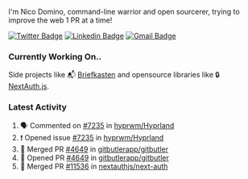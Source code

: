 
I'm Nico Domino, command-line warrior and open sourcerer, trying to improve the web 1 PR at a time!

[![Twitter Badge](https://img.shields.io/badge/-@ndom91-1ca0f1?style=flat-square&labelColor=1ca0f1&logo=twitter&logoColor=white&link=https://twitter.com/ndom91)](https://twitter.com/ndom91) [![Linkedin Badge](https://img.shields.io/badge/-ndom91-blue?style=flat-square&logo=Linkedin&logoColor=white&link=https://www.linkedin.com/in/ndom91/)](https://www.linkedin.com/in/ndom91/) [![Gmail Badge](https://img.shields.io/badge/-yo@ndo.dev-c14438?style=flat-square&logo=mail.ru&logoColor=white&link=mailto:yo@ndo.dev)](mailto:yo@ndo.dev)

### Currently Working On..

Side projects like 📬 [Briefkasten](https://briefkastenhq.com) and opensource libraries like 🔒 [NextAuth.js](https://github.com/nextauthjs/next-auth).

<!--START_SECTION_PROFILE_VIEWS:readme-info-->
<!--END_SECTION_PROFILE_VIEWS:readme-info-->

<!--START_SECTION_DAILY_COMMIT:readme-info-->
<!--END_SECTION_DAILY_COMMIT:readme-info-->

<!--START_SECTION_WEEKLY_COMMIT:readme-info-->
<!--END_SECTION_WEEKLY_COMMIT:readme-info-->

### Latest Activity

<!--START_SECTION:activity-->
1. 🗣 Commented on [#7235](https://github.com/hyprwm/Hyprland/issues/7235#issuecomment-2276053993) in [hyprwm/Hyprland](https://github.com/hyprwm/Hyprland)
2. ❗ Opened issue [#7235](https://github.com/hyprwm/Hyprland/issues/7235) in [hyprwm/Hyprland](https://github.com/hyprwm/Hyprland)
3. 🎉 Merged PR [#4649](https://github.com/gitbutlerapp/gitbutler/pull/4649) in [gitbutlerapp/gitbutler](https://github.com/gitbutlerapp/gitbutler)
4. 💪 Opened PR [#4649](https://github.com/gitbutlerapp/gitbutler/pull/4649) in [gitbutlerapp/gitbutler](https://github.com/gitbutlerapp/gitbutler)
5. 🎉 Merged PR [#11536](https://github.com/nextauthjs/next-auth/pull/11536) in [nextauthjs/next-auth](https://github.com/nextauthjs/next-auth)
<!--END_SECTION:activity-->
